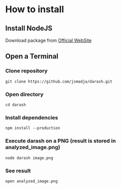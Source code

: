 # How to install

## Install NodeJS

Download package from [Official WebSite](https://nodejs.org/en/)

## Open a Terminal

### Clone repository
```
git clone https://github.com/jsmadja/darash.git
```

### Open directory
```
cd darash
```

### Install dependencies
```
npm install --production
```

### Execute darash on a PNG (result is stored in analyzed_image.png)
```
node darash image.png
```

### See result 
```
open analyzed_image.png
```
